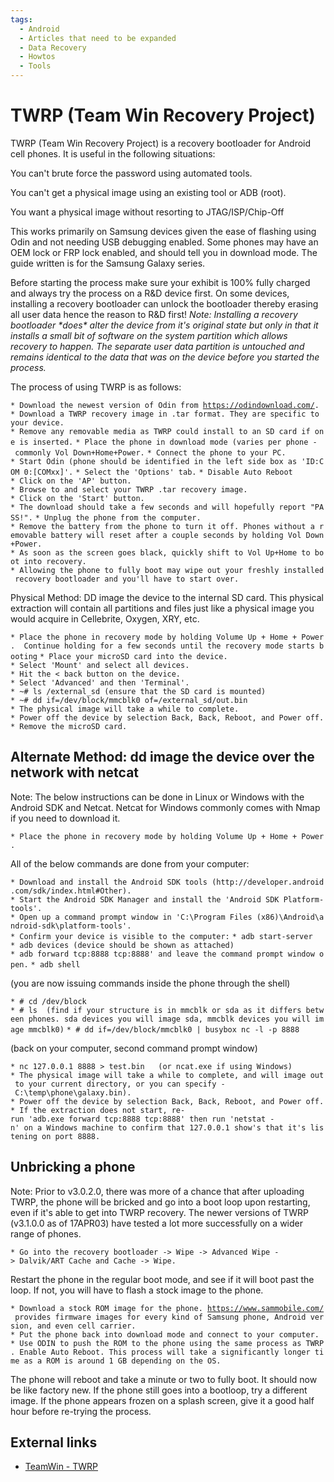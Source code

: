 ```yaml
---
tags:
  - Android
  - Articles that need to be expanded
  - Data Recovery
  - Howtos
  - Tools
---
```

# TWRP (Team Win Recovery Project)

TWRP (Team Win Recovery Project) is a recovery bootloader for Android
cell phones. It is useful in the following situations:

You can't brute force the password using automated tools.

You can't get a physical image using an existing tool or ADB (root).

You want a physical image without resorting to JTAG/ISP/Chip-Off

This works primarily on Samsung devices given the ease of flashing using
Odin and not needing USB debugging enabled. Some phones may have an OEM
lock or FRP lock enabled, and should tell you in download mode. The
guide written is for the Samsung Galaxy series.

Before starting the process make sure your exhibit is 100% fully charged
and always try the process on a R&D device first. On some devices,
installing a recovery bootloader can unlock the bootloader thereby
erasing all user data hence the reason to R&D first! *Note: Installing a
recovery bootloader \*does\* alter the device from it's original state
but only in that it installs a small bit of software on the system
partition which allows recovery to happen. The separate user data
partition is untouched and remains identical to the data that was on the
device before you started the process.*

The process of using TWRP is as follows:

`* Download the newest version of Odin from `[`https://odindownload.com/`](https://odindownload.com/)`.`
`* Download a TWRP recovery image in .tar format. They are specific to your device.`
`* Remove any removable media as TWRP could install to an SD card if one is inserted.`
`* Place the phone in download mode (varies per phone - commonly Vol Down+Home+Power.`
`* Connect the phone to your PC.`
`* Start Odin (phone should be identified in the left side box as 'ID:COM 0:[COMxx]'.`
`* Select the 'Options' tab.`
`* Disable Auto Reboot`
`* Click on the 'AP' button.`
`* Browse to and select your TWRP .tar recovery image.`
`* Click on the 'Start' button.`
`* The download should take a few seconds and will hopefully report "PASS!".`
`* Unplug the phone from the computer.`
`* Remove the battery from the phone to turn it off. Phones without a removable battery will reset after a couple seconds by holding Vol Down+Power. `
`* As soon as the screen goes black, quickly shift to Vol Up+Home to boot into recovery. `
`* Allowing the phone to fully boot may wipe out your freshly installed recovery bootloader and you'll have to start over.`

Physical Method: DD image the device to the internal SD card. This
physical extraction will contain all partitions and files just like a
physical image you would acquire in Cellebrite, Oxygen, XRY, etc.

`* Place the phone in recovery mode by holding Volume Up + Home + Power.  Continue holding for a few seconds until the recovery mode starts booting`
`* Place your microSD card into the device.`
`* Select 'Mount' and select all devices.`
`* Hit the < back button on the device.`
`* Select 'Advanced' and then 'Terminal'.`
`* ~# ls /external_sd (ensure that the SD card is mounted)`
`* ~# dd if=/dev/block/mmcblk0 of=/external_sd/out.bin`
`* The physical image will take a while to complete.`
`* Power off the device by selection Back, Back, Reboot, and Power off.`
`* Remove the microSD card.`

## Alternate Method: dd image the device over the network with netcat

Note: The below instructions can be done in Linux or Windows with the
Android SDK and Netcat. Netcat for Windows commonly comes with Nmap if
you need to download it.

`* Place the phone in recovery mode by holding Volume Up + Home + Power.`

All of the below commands are done from your computer:

`* Download and install the Android SDK tools (http://developer.android.com/sdk/index.html#Other).`
`* Start the Android SDK Manager and install the 'Android SDK Platform-tools'.`
`* Open up a command prompt window in 'C:\Program Files (x86)\Android\android-sdk\platform-tools'.`
`* Confirm your device is visible to the computer:`
`* adb start-server`
`* adb devices (device should be shown as attached)`
`* adb forward tcp:8888 tcp:8888' and leave the command prompt window open.`
`* adb shell `

(you are now issuing commands inside the phone through the shell)

`* # cd /dev/block`
`* # ls  (find if your structure is in mmcblk or sda as it differs between phones. sda devices you will image sda, mmcblk devices you will image mmcblk0)`
`* # dd if=/dev/block/mmcblk0 | busybox nc -l -p 8888`

(back on your computer, second command prompt window)

`* nc 127.0.0.1 8888 > test.bin   (or ncat.exe if using Windows)`
`* The physical image will take a while to complete, and will image out to your current directory, or you can specify - C:\temp\phone\galaxy.bin).`
`* Power off the device by selection Back, Back, Reboot, and Power off.`
`* If the extraction does not start, re-run 'adb.exe forward tcp:8888 tcp:8888' then run 'netstat -n' on a Windows machine to confirm that 127.0.0.1 show's that it's listening on port 8888.`

## Unbricking a phone

Note: Prior to v3.0.2.0, there was more of a chance that after uploading
TWRP, the phone will be bricked and go into a boot loop upon restarting,
even if it's able to get into TWRP recovery. The newer versions of TWRP
(v3.1.0.0 as of 17APR03) have tested a lot more successfully on a wider
range of phones.

`* Go into the recovery bootloader -> Wipe -> Advanced Wipe -> Dalvik/ART Cache and Cache -> Wipe.`

Restart the phone in the regular boot mode, and see if it will boot past
the loop. If not, you will have to flash a stock image to the phone.

`* Download a stock ROM image for the phone. `[`https://www.sammobile.com/`](https://www.sammobile.com/)` provides firmware images for every kind of Samsung phone, Android version, and even cell carrier. `
`* Put the phone back into download mode and connect to your computer.`
`* Use ODIN to push the ROM to the phone using the same process as TWRP. Enable Auto Reboot. This process will take a significantly longer time as a ROM is around 1 GB depending on the OS.`

The phone will reboot and take a minute or two to fully boot. It should
now be like factory new. If the phone still goes into a bootloop, try a
different image. If the phone appears frozen on a splash screen, give it
a good half hour before re-trying the process.

## External links

* [TeamWin - TWRP](https://twrp.me/)
